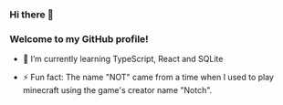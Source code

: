 ### Hi there 👋
### Welcome to my GitHub profile!

- 🌱 I’m currently learning TypeScript, React and SQLite
<!-- - 📫 How to reach me: ... -->
- ⚡ Fun fact: The name "NOT" came from a time when I used to play minecraft using the game's creator name "Notch".
